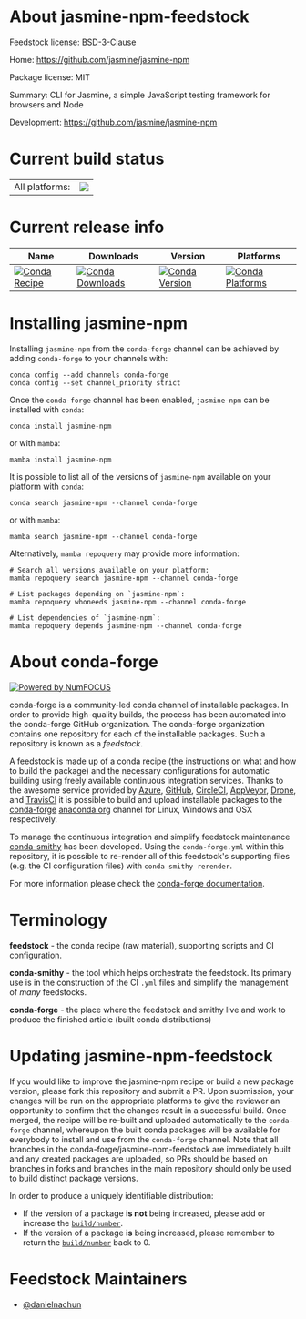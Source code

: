 About jasmine-npm-feedstock
===========================

Feedstock license: [BSD-3-Clause](https://github.com/conda-forge/jasmine-npm-feedstock/blob/main/LICENSE.txt)

Home: https://github.com/jasmine/jasmine-npm

Package license: MIT

Summary: CLI for Jasmine, a simple JavaScript testing framework for browsers and Node

Development: https://github.com/jasmine/jasmine-npm

Current build status
====================


<table><tr><td>All platforms:</td>
    <td>
      <a href="https://dev.azure.com/conda-forge/feedstock-builds/_build/latest?definitionId=24424&branchName=main">
        <img src="https://dev.azure.com/conda-forge/feedstock-builds/_apis/build/status/jasmine-npm-feedstock?branchName=main">
      </a>
    </td>
  </tr>
</table>

Current release info
====================

| Name | Downloads | Version | Platforms |
| --- | --- | --- | --- |
| [![Conda Recipe](https://img.shields.io/badge/recipe-jasmine--npm-green.svg)](https://anaconda.org/conda-forge/jasmine-npm) | [![Conda Downloads](https://img.shields.io/conda/dn/conda-forge/jasmine-npm.svg)](https://anaconda.org/conda-forge/jasmine-npm) | [![Conda Version](https://img.shields.io/conda/vn/conda-forge/jasmine-npm.svg)](https://anaconda.org/conda-forge/jasmine-npm) | [![Conda Platforms](https://img.shields.io/conda/pn/conda-forge/jasmine-npm.svg)](https://anaconda.org/conda-forge/jasmine-npm) |

Installing jasmine-npm
======================

Installing `jasmine-npm` from the `conda-forge` channel can be achieved by adding `conda-forge` to your channels with:

```
conda config --add channels conda-forge
conda config --set channel_priority strict
```

Once the `conda-forge` channel has been enabled, `jasmine-npm` can be installed with `conda`:

```
conda install jasmine-npm
```

or with `mamba`:

```
mamba install jasmine-npm
```

It is possible to list all of the versions of `jasmine-npm` available on your platform with `conda`:

```
conda search jasmine-npm --channel conda-forge
```

or with `mamba`:

```
mamba search jasmine-npm --channel conda-forge
```

Alternatively, `mamba repoquery` may provide more information:

```
# Search all versions available on your platform:
mamba repoquery search jasmine-npm --channel conda-forge

# List packages depending on `jasmine-npm`:
mamba repoquery whoneeds jasmine-npm --channel conda-forge

# List dependencies of `jasmine-npm`:
mamba repoquery depends jasmine-npm --channel conda-forge
```


About conda-forge
=================

[![Powered by
NumFOCUS](https://img.shields.io/badge/powered%20by-NumFOCUS-orange.svg?style=flat&colorA=E1523D&colorB=007D8A)](https://numfocus.org)

conda-forge is a community-led conda channel of installable packages.
In order to provide high-quality builds, the process has been automated into the
conda-forge GitHub organization. The conda-forge organization contains one repository
for each of the installable packages. Such a repository is known as a *feedstock*.

A feedstock is made up of a conda recipe (the instructions on what and how to build
the package) and the necessary configurations for automatic building using freely
available continuous integration services. Thanks to the awesome service provided by
[Azure](https://azure.microsoft.com/en-us/services/devops/), [GitHub](https://github.com/),
[CircleCI](https://circleci.com/), [AppVeyor](https://www.appveyor.com/),
[Drone](https://cloud.drone.io/welcome), and [TravisCI](https://travis-ci.com/)
it is possible to build and upload installable packages to the
[conda-forge](https://anaconda.org/conda-forge) [anaconda.org](https://anaconda.org/)
channel for Linux, Windows and OSX respectively.

To manage the continuous integration and simplify feedstock maintenance
[conda-smithy](https://github.com/conda-forge/conda-smithy) has been developed.
Using the ``conda-forge.yml`` within this repository, it is possible to re-render all of
this feedstock's supporting files (e.g. the CI configuration files) with ``conda smithy rerender``.

For more information please check the [conda-forge documentation](https://conda-forge.org/docs/).

Terminology
===========

**feedstock** - the conda recipe (raw material), supporting scripts and CI configuration.

**conda-smithy** - the tool which helps orchestrate the feedstock.
                   Its primary use is in the construction of the CI ``.yml`` files
                   and simplify the management of *many* feedstocks.

**conda-forge** - the place where the feedstock and smithy live and work to
                  produce the finished article (built conda distributions)


Updating jasmine-npm-feedstock
==============================

If you would like to improve the jasmine-npm recipe or build a new
package version, please fork this repository and submit a PR. Upon submission,
your changes will be run on the appropriate platforms to give the reviewer an
opportunity to confirm that the changes result in a successful build. Once
merged, the recipe will be re-built and uploaded automatically to the
`conda-forge` channel, whereupon the built conda packages will be available for
everybody to install and use from the `conda-forge` channel.
Note that all branches in the conda-forge/jasmine-npm-feedstock are
immediately built and any created packages are uploaded, so PRs should be based
on branches in forks and branches in the main repository should only be used to
build distinct package versions.

In order to produce a uniquely identifiable distribution:
 * If the version of a package **is not** being increased, please add or increase
   the [``build/number``](https://docs.conda.io/projects/conda-build/en/latest/resources/define-metadata.html#build-number-and-string).
 * If the version of a package **is** being increased, please remember to return
   the [``build/number``](https://docs.conda.io/projects/conda-build/en/latest/resources/define-metadata.html#build-number-and-string)
   back to 0.

Feedstock Maintainers
=====================

* [@danielnachun](https://github.com/danielnachun/)

